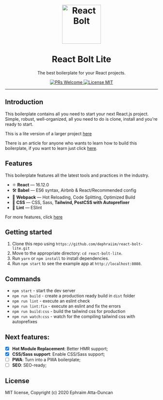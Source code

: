 <h1 align="center">
<br>
  <a href="https://github.com//dephraiim/react-bolt-lite"><img src="https://i.imgur.com/GpQk5wG.png" alt="React Bolt" width=128"></a>
<br>
<br>
React Bolt Lite
</h1>

<p align="center">The best boilerplate for your React projects.</p>

<p align="center">
  <a href="http://makeapullrequest.com">
    <img src="https://img.shields.io/badge/PRs-welcome-brightgreen.svg?style=flat-square" alt="PRs Welcome">
  </a>
  <a href="https://opensource.org/licenses/MIT">
    <img src="https://img.shields.io/badge/license-MIT-blue.svg?style=flat-square" alt="License MIT">
  </a>
</p>

<hr />

## Introduction

This boilerplate contains all you need to start your next React.js project. Simple, robust, well-organized, all you need to do is clone, install and you're ready to start.

This is a lite version of a larger project [here](https://github.com/leonardomso/react-bolt)

There is an article for anyone who wants to learn how to build this boilerplate, if you want to learn just click [here](https://medium.freecodecamp.org/a-complete-react-boilerplate-tutorial-from-zero-to-hero-20023e086c4a).

## Features

This boilerplate features all the latest tools and practices in the industry.

- ⚛ **React** — 16.12.0
- 🛠 **Babel** — ES6 syntax, Airbnb & React/Recommended config
- 🚀 **Webpack** — Hot Reloading, Code Splitting, Optimized Build
- 💅 **CSS** — CSS, Sass, **Tailwind, PostCSS with Autoprefixer**
- 💖 **Lint** — ESlint

For more features, click [here](https://github.com/leonardomso/react-bolt)

## Getting started

1. Clone this repo using `https://github.com/dephraiim/react-bolt-lite.git`
2. Move to the appropriate directory: `cd react-bolt-lite`.<br />
3. Run `yarn` or `npm install` to install dependencies.<br />
4. Run `npm start` to see the example app at `http://localhost:8080`.

## Commands

- `npm start` - start the dev server
- `npm run build` - create a production ready build in `dist` folder
- `npm run lint` - execute an eslint check
- `npm run lint:fix` - execute an eslint and fix the errors
- `npm run build:css` - build the tailwind css for production
- `npm run watch:css` - watch for the compiling tailwind css with autoprefixes

## Next features:

- [x] **Hot Module Replacement**: Better HMR support;
- [x] **CSS/Sass support**: Enable CSS/Sass support;
- [ ] **PWA**: Turn into a PWA boilerplate;
- [ ] **SEO**: SEO-ready;

## License

MIT license, Copyright (c) 2020 Ephraim Atta-Duncan
